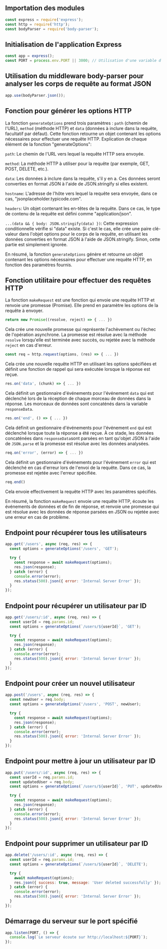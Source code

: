 
## Importation des modules

```Javascript
const express = require('express');
const http = require('http');
const bodyParser = require('body-parser');
```

## Initialisation de l'application Express

```Javascript
const app = express();
const PORT = process.env.PORT || 3000; // Utilisation d'une variable d'environnement pour le port
```
## Utilisation du middleware body-parser pour analyser les corps de requête au format JSON

```Javascript
app.use(bodyParser.json());
```

## Fonction pour générer les options HTTP
La fonction `generateOptions` prend trois paramètres : `path` (chemin de l'URL), `method` (méthode HTTP) et `data` (données à inclure dans la requête, facultatif par défaut). Cette fonction retourne un objet contenant les options nécessaires pour effectuer une requête HTTP.
Explication de chaque élément de la fonction "generateOptions":



`path`: Le chemin de l'URL vers lequel la requête HTTP sera envoyée.

`method`: La méthode HTTP à utiliser pour la requête (par exemple, GET, POST, DELETE, etc.).



`data`: Les données à inclure dans la requête, s'il y en a. Ces données seront converties en format JSON à l'aide de JSON.stringify si elles existent.


`hostname`: L'adresse de l'hôte vers lequel la requête sera envoyée, dans ce cas, "jsonplaceholder.typicode.com".

`headers`: Un objet contenant les en-têtes de la requête. Dans ce cas, le type de contenu de la requête est défini comme "application/json".



`...(data && { body: JSON.stringify(data) })`: Cette expression conditionnelle vérifie si "data" existe. Si c'est le cas, elle crée une paire clé-valeur dans l'objet options pour le corps de la requête, en utilisant les données converties en format JSON à l'aide de JSON.stringify. Sinon, cette partie est simplement ignorée.


En résumé, la fonction `generateOptions` génère et retourne un objet contenant les options nécessaires pour effectuer une requête HTTP, en fonction des paramètres fournis.

## Fonction utilitaire pour effectuer des requêtes HTTP

La fonction `makeRequest` est une fonction qui envoie une requête HTTP et renvoie une promesse (Promise). Elle prend en paramètre les options de la requête à envoyer.

```Javascript
return new Promise((resolve, reject) => { ... })
```

Cela crée une nouvelle promesse qui représente l'achèvement ou l'échec de l'opération asynchrone. La promesse est résolue avec la méthode `resolve` lorsqu'elle est terminée avec succès, ou rejetée avec la méthode `reject` en cas d'erreur.

```Javascript
const req = http.request(options, (res) => { ... })
```

Cela crée une nouvelle requête HTTP en utilisant les options spécifiées et définit une fonction de rappel qui sera exécutée lorsque la réponse est reçue.

```Javascript
res.on('data', (chunk) => { ... })
```

Cela définit un gestionnaire d'événements pour l'événement `data` qui est déclenché lors de la réception de chaque morceau de données dans la réponse. Les morceaux de données sont concaténés dans la variable `responseData`.

```Javascript
res.on('end', () => { ... })
```

Cela définit un gestionnaire d'événements pour l'événement `end` qui est déclenché lorsque toute la réponse a été reçue. À ce stade, les données concaténées dans `responseData`sont parsées en tant qu'objet JSON à l'aide de `JSON.parse` et la promesse est résolue avec les données analysées.

```Javascript
req.on('error', (error) => { ... })
```

Cela définit un gestionnaire d'événements pour l'événement `error` qui est déclenché en cas d'erreur lors de l'envoi de la requête. Dans ce cas, la promesse est rejetée avec l'erreur spécifiée.

```Javascript
req.end()
```

Cela envoie effectivement la requête HTTP avec les paramètres spécifiés.

En résumé, la fonction `makeRequest` envoie une requête HTTP, écoute les événements de données et de fin de réponse, et renvoie une promesse qui est résolue avec les données de réponse parsées en JSON ou rejetée avec une erreur en cas de problème.

## Endpoint pour récupérer tous les utilisateurs

```Javascript
app.get('/users', async (req, res) => {
  const options = generateOptions('/users', 'GET');

  try {
    const response = await makeRequest(options);
    res.json(response);
  } catch (error) {
    console.error(error);
    res.status(500).json({ error: 'Internal Server Error' });
  }
});
```

## Endpoint pour récupérer un utilisateur par ID

```Javascript
app.get('/users/:id', async (req, res) => {
  const userId = req.params.id;
  const options = generateOptions(`/users/${userId}`, 'GET');

  try {
    const response = await makeRequest(options);
    res.json(response);
  } catch (error) {
    console.error(error);
    res.status(500).json({ error: 'Internal Server Error' });
  }
});
```

## Endpoint pour créer un nouvel utilisateur

```Javascript
app.post('/users', async (req, res) => {
  const newUser = req.body;
  const options = generateOptions('/users', 'POST', newUser);

  try {
    const response = await makeRequest(options);
    res.json(response);
  } catch (error) {
    console.error(error);
    res.status(500).json({ error: 'Internal Server Error' });
  }
});
```

## Endpoint pour mettre à jour un utilisateur par ID

```Javascript
app.put('/users/:id', async (req, res) => {
  const userId = req.params.id;
  const updatedUser = req.body;
  const options = generateOptions(`/users/${userId}`, 'PUT', updatedUser);

  try {
    const response = await makeRequest(options);
    res.json(response);
  } catch (error) {
    console.error(error);
    res.status(500).json({ error: 'Internal Server Error' });
  }
});
```


## Endpoint pour supprimer un utilisateur par ID

```Javascript
app.delete('/users/:id', async (req, res) => {
  const userId = req.params.id;
  const options = generateOptions(`/users/${userId}`, 'DELETE');

  try {
    await makeRequest(options);
    res.json({ success: true, message: 'User deleted successfully' });
  } catch (error) {
    console.error(error);
    res.status(500).json({ error: 'Internal Server Error' });
  }
});
```

## Démarrage du serveur sur le port spécifié

```Javascript
app.listen(PORT, () => {
  console.log(`Le serveur écoute sur http://localhost:${PORT}`);
});
```
